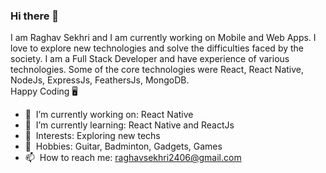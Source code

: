 ### Hi there 👋

I am Raghav Sekhri and I am currently working on Mobile and Web Apps. I love to explore new technologies and solve the difficulties faced by the society. I am a Full Stack Developer and have experience of various technologies. Some of the core technologies were React, React Native, NodeJs, ExpressJs, FeathersJs, MongoDB.
<br>Happy Coding 🖥

- 🔭&nbsp;&nbsp;I’m currently working on: React Native
- 🌱&nbsp;&nbsp;I’m currently learning: React Native and ReactJs
- 🤎&nbsp;&nbsp;Interests: Exploring new techs
- 🎒&nbsp;&nbsp;Hobbies: Guitar, Badminton, Gadgets, Games
- 📫&nbsp;&nbsp;How to reach me: raghavsekhri2406@gmail.com
